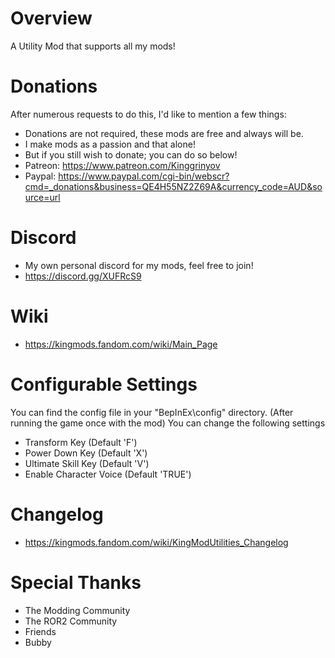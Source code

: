 # Overview
A Utility Mod that supports all my mods!

# Donations
After numerous requests to do this, I'd like to mention a few things:
- Donations are not required, these mods are free and always will be.
- I make mods as a passion and that alone!
- But if you still wish to donate; you can do so below!
- Patreon: https://www.patreon.com/Kinggrinyov
- Paypal: https://www.paypal.com/cgi-bin/webscr?cmd=_donations&business=QE4H55NZ2Z69A&currency_code=AUD&source=url 

# Discord
- My own personal discord for my mods, feel free to join!
- https://discord.gg/XUFRcS9

# Wiki
- https://kingmods.fandom.com/wiki/Main_Page

# Configurable Settings
You can find the config file in your "BepInEx\config\" directory. (After running the game once with the mod)
You can change the following settings
- Transform Key (Default 'F')
- Power Down Key (Default 'X')
- Ultimate Skill Key (Default 'V')
- Enable Character Voice (Default 'TRUE')

# Changelog
- https://kingmods.fandom.com/wiki/KingModUtilities_Changelog

# Special Thanks
- The Modding Community
- The ROR2 Community
- Friends
- Bubby

